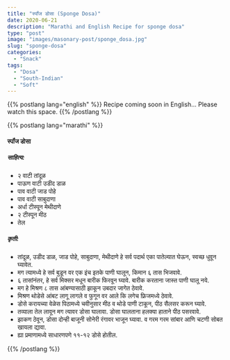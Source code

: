 ```yaml
---
title: "स्पॉंज डोसा (Sponge Dosa)"
date: 2020-06-21
description: "Marathi and English Recipe for sponge dosa"
type: "post"
image: "images/masonary-post/sponge_dosa.jpg"
slug: "sponge-dosa"
categories: 
  - "Snack"
tags:
  - "Dosa"
  - "South-Indian"
  - "Soft"
---
```


{{% postlang lang="english" %}} 
 Recipe coming soon in English... Please watch this space. 
 {{% /postlang %}}





{{% postlang lang="marathi" %}}


#### स्पॉंज डोसा



##### साहित्य:

- २ वाटी तांदूळ 
- पाऊण वाटी उडीद डाळ 
- पाव वाटी जाड पोहे 
- पाव वाटी साबुदाणा 
- अर्धा टीस्पून मेथीदाणे 
- २ टीस्पून मीठ 
- तेल 

##### कृती: 


- तांदूळ, उडीद डाळ, जाड पोहे, साबुदाणा, मेथीदाणे हे सर्व पदार्थ एका पातेल्यात घेऊन, स्वच्छ धुवून घ्यावेत. 
- मग त्यामध्ये हे सर्व बुडून वर एक इंच इतके पाणी घालून, किमान ६ तास भिजवावे. 
- ६ तासांनंतर, हे सर्व मिक्सर मधून बारीक फिरवून घ्यावे. बारीक करताना जास्त पाणी घालू नये. 
- मग हे मिश्रण ८ तास आंबण्यासाठी झाकून उबदार जागेत ठेवावे. 
- मिश्रण थोडेसे आंबट लागू लागले व फुगून वर आले कि लगेच फ्रिजमध्ये ठेवावे. 
- डोसे करायच्या वेळेस पिठामध्ये चवीनुसार मीठ व थोडे पाणी टाकून, पीठ सैलसर करून घ्यावे. 
- तव्याला तेल लावून मग त्यावर डोसा घालावा. डोसा घालताना हलक्या हाताने पीठ पसरवावे. 
- झाकण ठेवून, डोसा दोन्ही बाजूनी सोनेरी रंगावर भाजून घ्यावा. व गरम गरम सांबार आणि चटणी सोबत खायला द्यावा. 
- ह्या प्रमाणामध्ये साधारणपणे ११-१२ डोसे होतील. 


 {{% /postlang %}}
